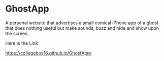 # GhostApp
A personal website that advertises a small comical iPhone app of a ghost that does nothing useful but make sounds, buzz and hide and show upon the screen.


Here is the Link:

https://collegeboy16.github.io/GhostApp/
